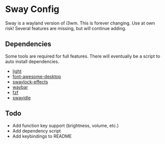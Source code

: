 # Sway Config

Sway is a wayland version of i3wm. This is forever changing. Use at own risk!
Several features are missing, but will continue adding.

## Dependencies

Some tools are required for full features. There will eventually be a
script to auto install dependencies.

- [light](https://github.com/haikarainen/light)
- [font-awesome-desktop](https://fontawesome.com/download)
- [swaylock-effects](https://github.com/mortie/swaylock-effects)
- [waybar](https://github.com/Alexays/Waybar)
- [fzf](https://github.com/junegunn/fzf)
- [swayidle](https://github.com/swaywm/swayidle)

## Todo

- Add function key support (brightness, volume, etc.)
- Add dependency script
- Add keybindings to README
